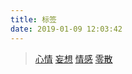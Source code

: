 ```yaml
---
title: 标签
date: 2019-01-09 12:03:42
---
```

> [心情](/blog/tags/心情/ "心情")
> [妄想](/blog/tags/妄想/ "妄想")
> [情感](/blog/tags/妄想/ "情感")
> [零散](/blog/tags/妄想/ "零散")
